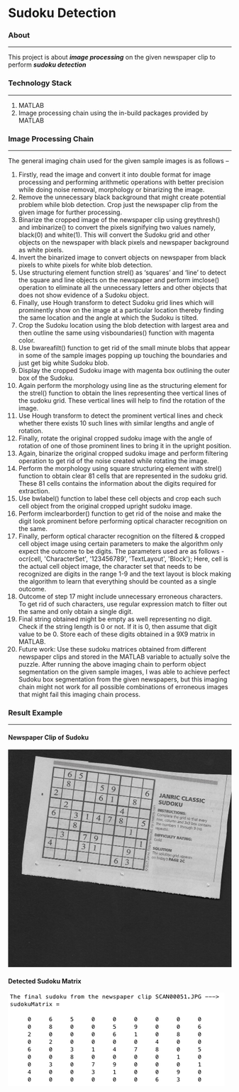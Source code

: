Sudoku Detection
=============================

### About ###
-----------------------------
This project is about ***image processing*** on the given newspaper clip to perform ***sudoku detection***

### Technology Stack ### 
-----------------------------
1. MATLAB
2. Image processing chain using the in-build packages provided by MATLAB

### Image Processing Chain ### 
-----------------------------
The general imaging chain used for the given sample images is as follows – 
1.	Firstly, read the image and convert it into double format for image processing and performing arithmetic operations with better precision while doing noise removal, morphology or binarizing the image.
2.	Remove the unnecessary black background that might create potential problem while blob detection. Crop just the newspaper clip from the given image for further processing. 
3.	Binarize the cropped image of the newspaper clip using greythresh() and imbinarize() to convert the pixels signifying two values namely,  black(0) and white(1). This will convert the Sudoku grid and other objects on the newspaper with black pixels and newspaper background as white pixels. 
4.	Invert the binarized image to convert objects on newspaper from black pixels to white pixels for white blob detection.
5.	Use structuring element function strel() as ‘squares’ and ‘line’ to detect the square and line objects on the newspaper and perform imclose() operation to eliminate all the unnecessary letters and other objects that does not show evidence of a Sudoku object. 
6.	Finally, use Hough transform to detect Sudoku grid lines which will prominently show on the image at a particular location thereby finding the same location and the angle at which the Sudoku is tilted. 
7.	Crop the Sudoku location using the blob detection with largest area and then outline the same using visboundaries() function with magenta color. 
8.	Use bwareafilt() function to get rid of the small minute blobs that appear in some of the sample images popping up touching the boundaries and just get big white Sudoku blob. 
9.	Display the cropped Sudoku image with magenta box outlining the outer box of the Sudoku. 
10.	Again perform the morphology using line as the structuring element for the strel() function to obtain the lines representing thee vertical lines of the sudoku grid. These vertical lines will help to find the rotation of the image.
11.	Use Hough transform to detect the prominent vertical lines and check whether there exists 10 such lines with similar lengths and angle of rotation. 
12.	Finally, rotate the original cropped sudoku image with the angle of rotation of one of those prominent lines to bring it in the upright position.
13.	Again, binarize the original cropped sudoku image and perform filtering operation to get rid of the noise created while rotating the image.
14.	Perform the morphology using square structuring element with strel() function to obtain clear 81 cells that are represented in the sudoku grid. These 81 cells contains the information about the digits required for  extraction. 
15.	Use bwlabel() function to label these cell objects and crop each such cell object from the original cropped upright sudoku image.
16.	Perform imclearborder() function to get rid of the noise and make the digit look prominent before performing optical character recognition on the same.
17.	Finally, perform optical character recognition on the filtered & cropped cell object image using certain parameters to make the algorithm only expect the outcome to be digits. The parameters used are as follows - 
ocr(cell, 'CharacterSet', '123456789', 'TextLayout', 'Block');
Here, cell is the actual cell object image, the character set that needs to be recognized are digits in the range 1-9 and the text layout is block making the algorithm to learn that everything should be counted as a single outcome. 
18.	Outcome of step 17 might include unnecessary erroneous characters. To get rid of such characters, use regular expression match to filter out the same and only obtain a single digit. 
19.	Final string obtained might be empty as well representing no digit. Check if the string length is 0 or not. If it is 0, then assume that digit value to be 0. Store each of these digits obtained in a 9X9 matrix in MATLAB.
20.	Future work: Use these sudoku matrices obtained from different newspaper clips and stored in the MATLAB variable to actually solve the puzzle.
After running the above imaging chain to perform object segmentation on the given sample images, I was able to achieve perfect Sudoku box segmentation from the given newspapers, but this imaging chain might not work for all possible combinations of erroneous images that might fail this imaging chain process. 

### Result Example ###
-----------------------------

#### Newspaper Clip of Sudoku ####
![alt text](https://github.com/kushg18/sudoku-detection/blob/master/SudokuImages/SCAN00051.JPG)

#### Detected Sudoku Matrix ####
![alt text](https://github.com/kushg18/sudoku-detection/blob/master/SudokuResults/SCAN0051_Sudoku.png)